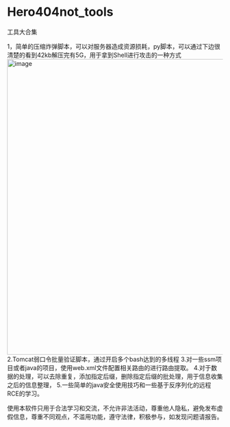 # Hero404not_tools
工具大合集

1，简单的压缩炸弹脚本，可以对服务器造成资源损耗，py脚本，可以通过下边很清楚的看到42kb解压完有5G，用于拿到Shell进行攻击的一种方式
<img width="689" alt="image" src="https://github.com/ArrestX/Hero404not_tools/assets/33832030/d7fdfcd6-0b5b-4183-a530-b05b0d468a8a">
2.Tomcat弱口令批量验证脚本，通过开启多个bash达到的多线程
3.对一些ssm项目或者java的项目，使用web.xml文件配置相关路由的进行路由提取。
4.对于数据的处理，可以去除重复，添加指定后缀，删除指定后缀的批处理，用于信息收集之后的信息整理，
5.一些简单的java安全使用技巧和一些基于反序列化的远程RCE的学习。




使用本软件只用于合法学习和交流，不允许非法活动，尊重他人隐私，避免发布虚假信息，尊重不同观点，不滥用功能，遵守法律，积极参与，如发现问题请报告。
